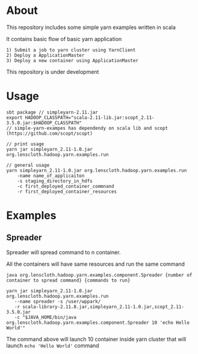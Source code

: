 # About

This repository includes some simple yarn examples written in scala 

It contains basic flow of basic yarn application
    
    1) Submit a job to yarn cluster using YarnClient
    2) Deploy a ApplicationMaster
    3) Deploy a new container using ApplicationMaster
    
This repository is under development

# Usage

```
sbt package // simpleyarn-2.11.jar
export HADOOP_CLASSPATH="scala-2.11-lib.jar:scopt_2.11-3.5.0.jar:$HADOOP_CLASSPATH" 
// simple-yarn-exampes has dependendy on scala lib and scopt (https://github.com/scopt/scopt)

// print usage
yarn jar simpleyarn_2.11-1.0.jar org.lenscloth.hadoop.yarn.examples.run

// general usage
yarn simpleyarn_2.11-1.0.jar org.lenscloth.hadoop.yarn.examples.run 
    -name name_of_applicaiton 
    -s staging_directory_in_hdfs 
    -c first_deployed_container_commnand 
    -r first_deployed_container_resources
```

# Examples
## Spreader
    
Spreader will spread command to n container.

All the containers will have same resources and run the same command

```
java org.lenscloth.hadoop.yarn.examples.component.Spreader {number of container to spread command} {commands to run}
```
```
yarn jar simpleyarn_2.11-1.0.jar org.lenscloth.hadoop.yarn.examples.run 
   --name spreader -s /user/wppark/ 
   -r scala-library-2.11.8.jar,simpleyarn_2.11-1.0.jar,scopt_2.11-3.5.0.jar 
   -c "$JAVA_HOME/bin/java org.lenscloth.hadoop.yarn.examples.component.Spreader 10 'echo Hello World'"
```
The command above will launch 10 container inside yarn cluster that will launch ```echo 'Hello World'``` command
